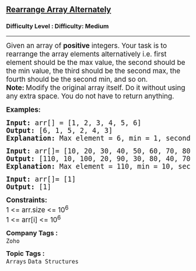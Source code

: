 <h2><a href="https://www.geeksforgeeks.org/problems/-rearrange-array-alternately-1587115620/1?page=1&category=Arrays&status=unsolved&sortBy=submissions">Rearrange Array Alternately</a></h2><h3>Difficulty Level : Difficulty: Medium</h3><hr><div class="problems_problem_content__Xm_eO"><p><span style="font-size: 14pt;">Given an array of <strong>positive</strong> integers. Your task is to rearrange the array elements alternatively i.e. first element should be the max value, the second should be the min value, the third should be the second max, the fourth should be the second min, and so on.</span><br><span style="font-size: 14pt;"><strong>Note:&nbsp;</strong>Modify the original array itself. Do it without using any extra space. You do not have to return anything.</span></p>
<p><span style="font-size: 14pt;"><strong>Examples:</strong></span></p>
<pre><span style="font-size: 14pt;"><strong>Input: </strong>arr[] = [1, 2, 3, 4, 5, 6]
<strong>Output: </strong>[6, 1, 5, 2, 4, 3]<strong>
Explanation: </strong>Max element = 6, min = 1, second max = 5, second min = 2, and so on... The modified array is: [6, 1, 5, 2, 4, 3]</span></pre>
<pre><span style="font-size: 14pt;"><strong>Input: </strong>arr[]= [10, 20, 30, 40, 50, 60, 70, 80, 90, 100, 110]
<strong>Output: </strong>[110, 10, 100, 20, 90, 30, 80, 40, 70, 50, 60]<strong>
Explanation: </strong>Max element = 110, min = 10, second max = 100, second min = 20, and so on... Modified array is : [110, 10, 100, 20, 90, 30, 80, 40, 70, 50, 60]
</span></pre>
<pre><span style="font-size: 14pt;"><strong>Input: </strong>arr[]= [1]
<strong>Output: </strong>[1]</span></pre>
<p><span style="font-size: 14pt;"><strong>Constraints:</strong></span><br><span style="font-size: 14pt;">1 &lt;= arr.size &lt;= 10<sup>6</sup></span><br><span style="font-size: 14pt;">1 &lt;= arr[i] &lt;= 10<sup>6</sup></span></p></div><p><span style=font-size:18px><strong>Company Tags : </strong><br><code>Zoho</code>&nbsp;<br><p><span style=font-size:18px><strong>Topic Tags : </strong><br><code>Arrays</code>&nbsp;<code>Data Structures</code>&nbsp;